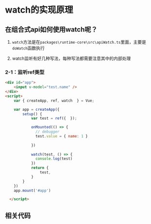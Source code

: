 # watch的实现原理

## 在组合式api如何使用watch呢？

1. `watch`方法是在`packages\runtime-core\src\apiWatch.ts`里面，主要是`doWatch`函数执行

2. watch监听有好几种写法，每种写法都需要注意其中的内部处理

### 2-1：监听ref类型

```html
<div id="app">
    <input v-model="test.name" />
</div>
<script>  
    var { createApp, ref, watch  } = Vue;

    var app = createApp({
        setup() {
            var test = ref({  });

            onMounted(() => {
              // debugger
              test.value = { name: 1 }
              
            })
            
            watch(test, () => {
              console.log(test)
            })
            return {
                test,
            }
        }
    })
    app.mount('#app')

  </script>
```




## 相关代码

```

```